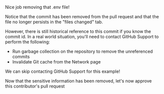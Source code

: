 Nice job removing that .env file!

Notice that the commit has been removed from the pull request and that the file no longer persists in the "files changed" tab.

However, there is still historical reference to this commit if you know the commit id. In a real world situation, you'll need to contact GitHub Support to perform the following:

- Run garbage collection on the repository to remove the unreferenced commits
- Invalidate Git cache from the Network page

We can skip contacting GitHub Support for this example!

Now that the sensitive information has been removed, let's now approve this contributor's pull request
